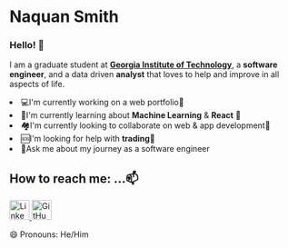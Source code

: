<h1>Naquan Smith</h1>
<h3>Hello! 👋</h3>
<p> I am a graduate student at <a href="https://www.gatech.edu/"><b>Georgia Institute of Technology</b></a>, a <b>software engineer</b>, and a data driven <b>analyst</b> that loves to help and improve in all aspects of life.</p>

<li>💻I'm currently working on a web portfolio🔭</li>
<li>📖I'm currently learning about <b>Machine Learning</b> & <b>React</b> 🌱</li>
<li>🏘️I'm currently looking to collaborate on web & app development👯</li>
<li>🆘I'm looking for help with <b>trading</b>🤔</li>
<li>💬Ask me about my journey as a software engineer</li>


<h2>How to reach me: ...📫 </h2>

<a href="https://www.linkedin.com/in/naquan-s/" >
  <img src="https://www.linkedin.com/favicon.ico" style="height: 35px; width: 35px;"  alt="LinkedIn" />
</a> 

<a href="https://github.com/ncsQuan" >
  <img src="https://github.com/favicon.ico" style="height: 35px; width: 35px;"  alt="GitHub" />
</a> 


<!--<p>⚡ Fun fact: ...</p>
<p>The atom </p>
<br>-->
<p>😄 Pronouns: He/Him</p>

<!-- gifs -->
<!--
**ncsQuan/ncsQuan** is a ✨ _special_ ✨ repository because its `README.md` (this file) appears on your GitHub profile.
-->
<link rel="stylesheet" href="https://cdnjs.cloudflare.com/ajax/libs/font-awesome/4.7.0/css/font-awesome.min.css">
